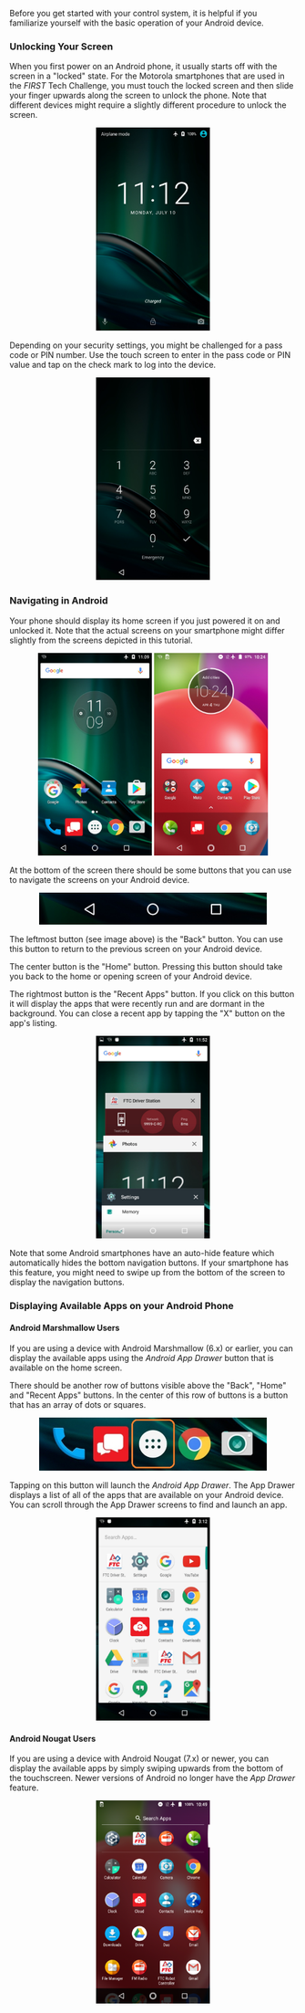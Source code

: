 Before you get started with your control system, it is helpful if you familiarize yourself with the basic operation of your Android device. 

### Unlocking Your Screen
When you first power on an Android phone, it usually starts off with the screen in a "locked" state.  For the Motorola smartphones that are used in the _FIRST_ Tech Challenge, you must touch the locked screen and then slide your finger upwards along the screen to unlock the phone.  Note that different devices might require a slightly different procedure to unlock the screen.

<p align="center"><img src="https://github.com/FIRST-Tech-Challenge/WikiSupport/blob/master/ftc_app/images/android_screenlock.jpg" width="200"><p>

Depending on your security settings, you might be challenged for a pass code or PIN number.  Use the touch screen to enter in the pass code or PIN value and tap on the check mark to log into the device.

<p align="center"><img src="https://github.com/FIRST-Tech-Challenge/WikiSupport/blob/master/ftc_app/images/android_screenkeypad.jpg" width="200"><p>

### Navigating in Android

Your phone should display its home screen if you just powered it on and unlocked it.  Note that the actual screens on your smartphone might differ slightly from the screens depicted in this tutorial.

<p align="center"><img src="https://github.com/FIRST-Tech-Challenge/WikiSupport/blob/master/ftc_app/images/android_homescreen.jpg" width="200"> <img src="https://github.com/FIRST-Tech-Challenge/WikiSupport/blob/master/ftc_app/images/nougat_homescreen.png" width="200"><p>

At the bottom of the screen there should be some buttons that you can use to navigate the screens on your Android device. 

<p align="center"><img src="https://github.com/FIRST-Tech-Challenge/WikiSupport/blob/master/ftc_app/images/android_homescreen_controlsAtBottom.jpg" width="400"><p>

The leftmost button (see image above) is the "Back" button.  You can use this button to return to the previous screen on your Android device.

The center button is the "Home" button.  Pressing this button should take you back to the home or opening screen of your Android device.

The rightmost button is the "Recent Apps" button.  If you click on this button it will display the apps that were recently run and are dormant in the background.  You can close a recent app by tapping the "X" button on the app's listing.  

<p align="center"><img src="https://github.com/FIRST-Tech-Challenge/WikiSupport/blob/master/ftc_app/images/android_recentApps.jpg" width="200"><p>

Note that some Android smartphones have an auto-hide feature which automatically hides the bottom navigation buttons.  If your smartphone has this feature, you might need to swipe up from the bottom of the screen to display the navigation buttons.

### Displaying Available Apps on your Android Phone
#### Android Marshmallow Users
If you are using a device with Android Marshmallow (6.x) or earlier, you can display the available apps using the _Android App Drawer_ button that is available on the home screen.

There should be another row of buttons visible above the "Back", "Home" and "Recent Apps" buttons.  In the center of this row of buttons is a button that has an array of dots or squares.  

<p align="center"><img src="https://github.com/FIRST-Tech-Challenge/WikiSupport/blob/master/ftc_app/images/android_nextToBottomButtons.jpg" width="400"><p> 

Tapping on this button will launch the _Android App Drawer_.  The App Drawer displays a list of all of the apps that are available on your Android device.  You can scroll through the App Drawer screens to find and launch an app.

<p align="center"><img src="https://github.com/FIRST-Tech-Challenge/WikiSupport/blob/master/ftc_app/images/android_appDrawer.jpg" width="200"><p>

#### Android Nougat Users
If you are using a device with Android Nougat (7.x) or newer, you can display the available apps by simply swiping upwards from the bottom of the touchscreen.  Newer versions of Android no longer have the _App Drawer_ feature.

<p align="center"><img src="https://github.com/FIRST-Tech-Challenge/WikiSupport/blob/master/ftc_app/images/nougat_apps.png" width="200"><p>